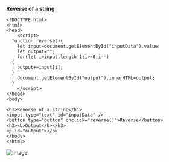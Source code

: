 **Reverse of a string**
```
<!DOCTYPE html>
<html>
<head>
    <script>
  function reverse(){
    let input=document.getElementById("inputData").value;
    let output="";
    for(let i=input.length-1;i>=0;i--)
  {
    output+=input[i];
  }
    document.getElementById("output").innerHTML=output;
  }
    </script>
</head>
<body>

<h1>Reverse of a string</h1>
<input type="text" id="inputData" />
<button type="button" onclick="reverse()">Reverse</button>
<h3><U>Output</U></h3>
<p id="output"></p>
</body>
</html>
```
![image](https://github.com/user-attachments/assets/fa233419-1502-450b-a348-8c8d860c48aa)


